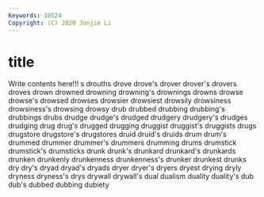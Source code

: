```yaml
---
Keywords: 10524
Copyright: (C) 2020 Junjie Li
---
```


# title

Write contents here!!!
s 
drouths
drove 
drove's 
drover 
drover's 
drovers 
droves 
drown 
drowned 
drowning 
drowning's
drownings 
drowns 
drowse 
drowse's 
drowsed 
drowses 
drowsier 
drowsiest 
drowsily 
drowsiness
drowsiness's 
drowsing 
drowsy 
drub 
drubbed 
drubbing 
drubbing's 
drubbings 
drubs 
drudge
drudge's 
drudged 
drudgery 
drudgery's 
drudges 
drudging 
drug 
drug's 
drugged 
drugging
druggist 
druggist's 
druggists 
drugs 
drugstore 
drugstore's 
drugstores 
druid 
druid's 
druids
drum 
drum's 
drummed 
drummer 
drummer's 
drummers 
drumming 
drums 
drumstick 
drumstick's
drumsticks 
drunk 
drunk's 
drunkard 
drunkard's 
drunkards 
drunken 
drunkenly 
drunkenness 
drunkenness's
drunker 
drunkest 
drunks 
dry 
dry's 
dryad 
dryad's 
dryads 
dryer 
dryer's
dryers 
dryest 
drying 
dryly 
dryness 
dryness's 
drys 
drywall 
drywall's 
dual
dualism 
duality 
duality's 
dub 
dub's 
dubbed 
dubbing 
dubiety 
